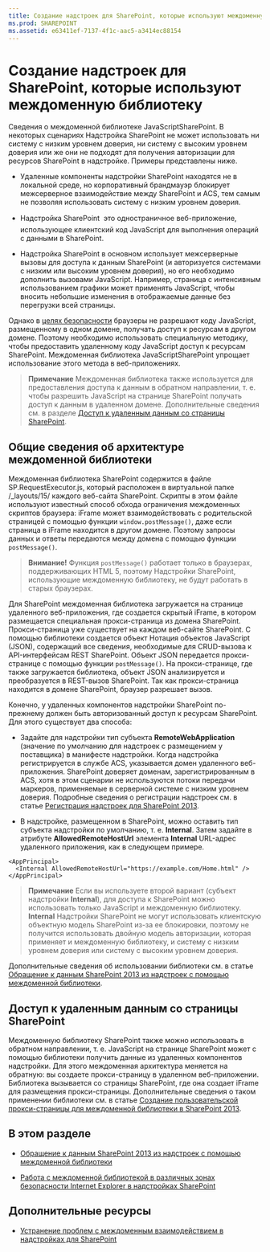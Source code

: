 ```yaml
---
title: Создание надстроек для SharePoint, которые используют междоменную библиотеку
ms.prod: SHAREPOINT
ms.assetid: e63411ef-7137-4f1c-aac5-a3414ec88154
---
```



# Создание надстроек для SharePoint, которые используют междоменную библиотеку
Сведения о междоменной библиотеке JavaScriptSharePoint.
В некоторых сценариях Надстройка SharePoint не может использовать ни систему с низким уровнем доверия, ни систему с высоким уровнем доверия или же они не подходят для получения авторизации для ресурсов SharePoint в надстройке. Примеры представлены ниже.
  
    
    


- Удаленные компоненты надстройки SharePoint находятся не в локальной среде, но корпоративный брандмауэр блокирует межсерверное взаимодействие между SharePoint и ACS, тем самым не позволяя использовать систему с низким уровнем доверия.
    
  
- Надстройка SharePoint  это одностраничное веб-приложение, использующее клиентский код JavaScript для выполнения операций с данными в SharePoint.
    
  
- Надстройка SharePoint в основном использует межсерверные вызовы для доступа к данным SharePoint (и авторизуется системами с низким или высоким уровнем доверия), но его необходимо дополнить вызовами JavaScript. Например, страница с интенсивным использованием графики может применять JavaScript, чтобы вносить небольшие изменения в отображаемые данные без перегрузки всей страницы.
    
  

Однако в  [целях безопасности](http://msdn.microsoft.com/ru-ru/library/cc709423%28v=vs.85%29.aspx) браузеры не разрешают коду JavaScript, размещенному в одном домене, получать доступ к ресурсам в другом домене. Поэтому необходимо использовать специальную методику, чтобы предоставить удаленному коду JavaScript доступ к ресурсам SharePoint. Междоменная библиотека JavaScriptSharePoint упрощает использование этого метода в веб-приложениях.
  
    
    


> **Примечание**
> Междоменная библиотека также используется для предоставления доступа к данным в обратном направлении, т. е. чтобы разрешить JavaScript на странице SharePoint получать доступ к данным в удаленном домене. Дополнительные сведения см. в разделе  [Доступ к удаленным данным со страницы SharePoint](#ReverseDirection). 
  
    
    


## Общие сведения об архитектуре междоменной библиотеки

Междоменная библиотека SharePoint содержится в файле SP.RequestExecutor.js, который расположен в виртуальной папке /_layouts/15/ каждого веб-сайта SharePoint. Скрипты в этом файле используют известный способ обхода ограничения междоменных скриптов браузера: iFrame может взаимодействовать с родительской страницей с помощью функции  `window.postMessage()`, даже если страница в iFrame находится в другом домене. Поэтому запросы данных и ответы передаются между домена с помощью функции  `postMessage()`.
  
    
    

> **Внимание!**
> Функция  `postMessage()` работает только в браузерах, поддерживающих HTML 5, поэтому Надстройки SharePoint, использующие междоменную библиотеку, не будут работать в старых браузерах.
  
    
    

Для SharePoint междоменная библиотека загружается на странице удаленного веб-приложения, где создается скрытый iFrame, в котором размещается специальная прокси-страница из домена SharePoint. Прокси-страница уже существует на каждом веб-сайте SharePoint. С помощью библиотеки создается объект Нотация объектов JavaScript (JSON), содержащий все сведения, необходимые для CRUD-вызова к API-интерфейсам REST SharePoint. Объект JSON передается прокси-странице с помощью функции  `postMessage()`. На прокси-странице, где также загружается библиотека, объект JSON анализируется и преобразуется в REST-вызов SharePoint. Так как прокси-страница находится в домене SharePoint, браузер разрешает вызов.
  
    
    
Конечно, у удаленных компонентов надстройки SharePoint по-прежнему должен быть авторизованный доступ к ресурсам SharePoint. Для этого существует два способа:
  
    
    

- Задайте для надстройки тип субъекта **RemoteWebApplication** (значение по умолчанию для надстроек с размещением у поставщика) в манифесте надстройки. Когда надстройка регистрируется в службе ACS, указывается домен удаленного веб-приложения. SharePoint доверяет доменам, зарегистрированным в ACS, хотя в этом сценарии не используются потоки передачи маркеров, применяемые в серверной системе с низким уровнем доверия. Подробные сведения о регистрации надстроек см. в статье [Регистрация надстроек для SharePoint 2013](register-sharepoint-add-ins-2013.md). 
    
  
- В надстройке, размещенном в SharePoint, можно оставить тип субъекта надстройки по умолчанию, т. е. **Internal**. Затем задайте в атрибуте **AllowedRemoteHostUrl** элемента **Internal** URL-адрес удаленного приложения, как в следующем примере.
    ```
<AppPrincipal>
  <Internal AllowedRemoteHostUrl="https://example.com/Home.html" />
</AppPrincipal>```


> **Примечание**
> Если вы используете второй вариант (субъект надстройки **Internal**), для доступа к SharePoint можно использовать только JavaScript и междоменную библиотеку. **Internal** Надстройки SharePoint не могут использовать клиентскую объектную модель SharePoint из-за ее блокировки, поэтому не получится использовать двойную модель авторизации, которая применяет и междоменную библиотеку, и систему с низким уровнем доверия или систему с высоким уровнем доверия. 
  
    
    

Дополнительные сведения об использовании библиотеки см. в статье  [Обращение к данным SharePoint 2013 из надстроек с помощью междоменной библиотеки](access-sharepoint-2013-data-from-add-ins-using-the-cross-domain-library.md).
  
    
    

## Доступ к удаленным данным со страницы SharePoint
<a name="ReverseDirection"> </a>

Междоменную библиотеку SharePoint также можно использовать в обратном направлении, т. е. JavaScript на странице SharePoint может с помощью библиотеки получить данные из удаленных компонентов надстройки. Для этого междоменная архитектура меняется на обратную: вы создаете прокси-страницу в удаленном веб-приложении. Библиотека вызывается со страницы SharePoint, где она создает iFrame для размещения прокси-страницы. Дополнительные сведения о таком применении библиотеки см. в статье  [Создание пользовательской прокси-страницы для междоменной библиотеки в SharePoint 2013](create-a-custom-proxy-page-for-the-cross-domain-library-in-sharepoint-2013.md).
  
    
    

## В этом разделе
<a name="ReverseDirection"> </a>


-  [Обращение к данным SharePoint 2013 из надстроек с помощью междоменной библиотеки](access-sharepoint-2013-data-from-add-ins-using-the-cross-domain-library.md)
    
  
-  [Работа с междоменной библиотекой в различных зонах безопасности Internet Explorer в надстройках SharePoint](work-with-the-cross-domain-library-across-different-internet-explorer-security-z.md)
    
  

## Дополнительные ресурсы
<a name="ReverseDirection"> </a>


-  [Устранение проблем с междоменным взаимодействием в надстройках для SharePoint](http://blogs.msdn.com/b/officeapps/archive/2012/11/29/solving-cross-domain-problems-in-apps-for-sharepoint.aspx)
    
  

